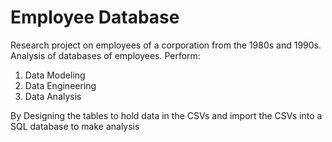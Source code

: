 # Employee Database

Research project on employees of a corporation from the 1980s and 1990s. 
Analysis of databases of employees.
Perform: 

  1. Data Modeling
  2. Data Engineering
  3. Data Analysis
  
By Designing the tables to hold data in the CSVs and import the CSVs into a SQL database to make analysis
